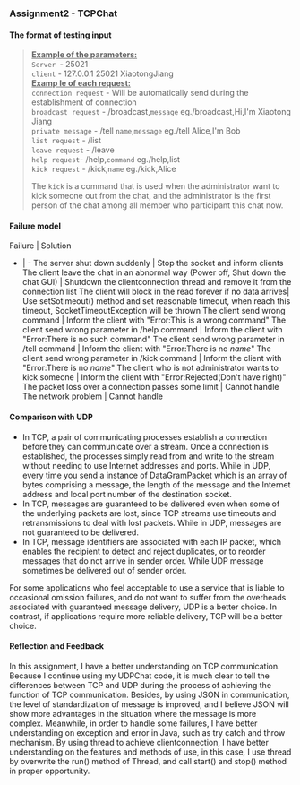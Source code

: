 ### Assignment2 - TCPChat ###
#### The format of testing input ####
>**<u>Example of the parameters:</u>** </br>
>`Server `- 25021 </br>
>`client` - 127.0.0.1 25021 XiaotongJiang </br>
>**<u>Examp le of each request:</u>**</br>
>`connection request` - Will be automatically send during the establishment of connection </br>
>`broadcast request`  - /broadcast,`message`  eg./broadcast,Hi,I'm Xiaotong Jiang </br>
>`private message`  - /tell `name`,`message`  eg./tell Alice,I'm Bob </br>
>`list request` - /list   </br>
>`leave request`  - /leave </br>
>`help request`- /help,`command`  eg./help,list</br>
>`kick request` - /kick,`name`   eg./kick,Alice</br>
>
>The `kick` is a command that is used when the administrator want to kick someone out from the chat, and the administrator is the first person of the chat among all member who participant this chat now.

#### Failure model ####

Failure | Solution  
- | -
The server shut down suddenly | Stop the socket and inform clients
The client leave the chat in an abnormal way (Power off, Shut down the chat GUI) | Shutdown the clientconnection thread and remove it from the connection list
The client will block in the read forever if no data arrives| Use setSotimeout() method and set reasonable timeout, when reach this timeout, SocketTimeoutException will be thrown 
The client send wrong command | Inform the client with "Error:This is a wrong command"
The client send wrong parameter in /help command | Inform the client with "Error:There is no such command"
The client send wrong parameter in /tell command | Inform the client with "Error:There is no *name*"
The client send wrong parameter in /kick command | Inform the client with "Error:There is no *name*"
The client who is not administrator wants to kick someone | Inform the client with "Error:Rejected(Don't have right)"
The packet loss over a connection passes some limit | Cannot handle
The network problem | Cannot handle

#### Comparison with UDP ###
- In TCP, a pair of communicating processes establish a connection before they can communicate over a stream. Once a connection is established, the processes simply read from and write to the stream without needing to use Internet addresses and ports. While in UDP, every time you send a instance of DataGramPacket which is an array of bytes comprising a message, the length of the message and the Internet address and local port number of the destination socket.
-  In TCP, messages are guaranteed to be delivered even when some of the underlying packets are lost, since TCP streams use timeouts and retransmissions to deal with lost packets. While in UDP, messages are not guaranteed to be delivered.
- In TCP, message identifiers are associated with each IP packet, which enables the recipient to detect and reject duplicates, or to reorder messages that do not arrive in sender order. While UDP message sometimes be delivered out of sender order.


For some applications who feel acceptable to use a service that is liable to occasional omission failures, and do not want to suffer from the overheads associated with guaranteed message delivery, UDP is a better choice. In contrast, if applications require more reliable delivery, TCP will be a better choice.

#### Reflection and Feedback
In this assignment, I have a better understanding on TCP communication. Because I continue using my UDPChat code, it is much clear to tell the differences between TCP and UDP during the process of achieving the function of TCP communication. Besides, by using JSON in communication, the level of standardization of message is improved, and I believe JSON will show more advantages in the situation where the message is more complex. Meanwhile, in order to handle some failures, I have better understanding on exception and error in Java, such as try catch and throw mechanism. By using thread to achieve clientconnection, I have better understanding on the features and methods of use, in this case, I use thread by overwrite the run() method of Thread, and call start() and stop() method in proper opportunity.

